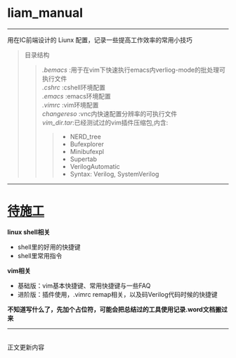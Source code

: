# liam_manual  
- - -
用在IC前端设计的 Liunx 配置，记录一些提高工作效率的常用小技巧  
> 目录结构  
>>*.bemacs*    :用于在vim下快速执行emacs内verliog-mode的批处理可执行文件  
>>*.cshrc*     :cshell环境配置  
>>*.emacs*     :emacs环境配置  
>>*.vimrc*     :vim环境配置  
>>*changereso* :vnc内快速配置分辨率的可执行文件  
>>*vim_dir.tar*:已经测试过的vim插件压缩包,内含:  
>>> * NERD_tree  
>>> * Bufexplorer  
>>> * Minibufexpl  
>>> * Supertab  
>>> * VerilogAutomatic  
>>> * Syntax: Verilog, SystemVerilog  
---
# <u>待施工</u>  
__linux shell相关__
* shell里的好用的快捷键  
* shell里常用指令  

__vim相关__
* 基础版：vim基本快捷键、常用快捷键与一些FAQ  
* 进阶版：插件使用，.vimrc remap相关，以及码Verilog代码时候的快捷键  

__不知道写什么了，先加个占位符，可能会把总结过的工具使用记录.word文档搬过来__
- - -
<br>正文更新内容<br>  
